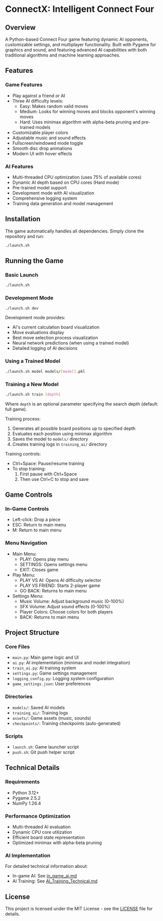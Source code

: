 # ConnectX: Intelligent Connect Four

## Overview

A Python-based Connect Four game featuring dynamic AI opponents, customizable settings, and multiplayer functionality. Built with Pygame for graphics and sound, and featuring advanced AI capabilities with both traditional algorithms and machine learning approaches.

## Features

### Game Features
- Play against a friend or AI
- Three AI difficulty levels:
  - Easy: Makes random valid moves
  - Medium: Looks for winning moves and blocks opponent's winning moves
  - Hard: Uses minimax algorithm with alpha-beta pruning and pre-trained models
- Customizable player colors
- Adjustable music and sound effects
- Fullscreen/windowed mode toggle
- Smooth disc drop animations
- Modern UI with hover effects

### AI Features
- Multi-threaded CPU optimization (uses 75% of available cores)
- Dynamic AI depth based on CPU cores (Hard mode)
- Pre-trained model support
- Development mode with AI visualization
- Comprehensive logging system
- Training data generation and model management

## Installation

The game automatically handles all dependencies. Simply clone the repository and run:

```bash
./launch.sh
```

## Running the Game

### Basic Launch
```bash
./launch.sh
```

### Development Mode
```bash
./launch.sh dev
```
Development mode provides:
- AI's current calculation board visualization
- Move evaluations display
- Best move selection process visualization
- Neural network predictions (when using a trained model)
- Detailed logging of AI decisions

### Using a Trained Model
```bash
./launch.sh model models/[model].pkl
```

### Training a New Model
```bash
./launch.sh train [depth]
```
Where `depth` is an optional parameter specifying the search depth (default: full game).

Training process:
1. Generates all possible board positions up to specified depth
2. Evaluates each position using minimax algorithm
3. Saves the model to `models/` directory
4. Creates training logs in `training_ai/` directory

Training controls:
- Ctrl+Space: Pause/resume training
- To stop training:
  1. First pause with Ctrl+Space
  2. Then use Ctrl+C to stop and save

## Game Controls

### In-Game Controls
- Left-click: Drop a piece
- ESC: Return to main menu
- M: Return to main menu

### Menu Navigation
- Main Menu:
  - PLAY: Opens play menu
  - SETTINGS: Opens settings menu
  - EXIT: Closes game
- Play Menu:
  - PLAY VS AI: Opens AI difficulty selector
  - PLAY VS FRIEND: Starts 2-player game
  - GO BACK: Returns to main menu
- Settings Menu:
  - Music Volume: Adjust background music (0-100%)
  - SFX Volume: Adjust sound effects (0-100%)
  - Player Colors: Choose colors for both players
  - BACK: Returns to main menu

## Project Structure

### Core Files
- `main.py`: Main game logic and UI
- `ai.py`: AI implementation (minimax and model integration)
- `train_ai.py`: AI training system
- `settings.py`: Game settings management
- `logging_config.py`: Logging system configuration
- `game_settings.json`: User preferences

### Directories
- `models/`: Saved AI models
- `training_ai/`: Training logs
- `assets/`: Game assets (music, sounds)
- `checkpoints/`: Training checkpoints (auto-generated)

### Scripts
- `launch.sh`: Game launcher script
- `push.sh`: Git push helper script

## Technical Details

### Requirements
- Python 3.12+
- Pygame 2.5.2
- NumPy 1.26.4

### Performance Optimization
- Multi-threaded AI evaluation
- Dynamic CPU core utilization
- Efficient board state representation
- Optimized minimax with alpha-beta pruning

### AI Implementation
For detailed technical information about:
- In-game AI: See [in_game_ai.md](in_game_ai.md)
- AI Training: See [AI_Training_Technical.md](AI_Training_Technical.md)

## License

This project is licensed under the MIT License - see the [LICENSE](LICENSE) file for details.
